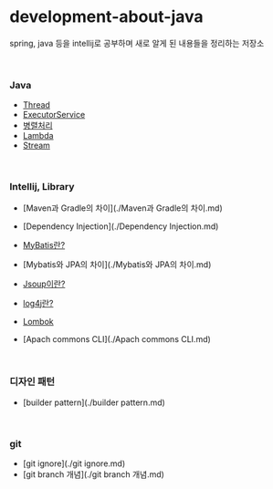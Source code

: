 # development-about-java

spring, java 등을 intellij로 공부하며 새로 알게 된 내용들을 정리하는 저장소

<br/>

### Java

* [Thread]()
* [ExecutorService]()
* [병렬처리]()
* [Lambda]()
* [Stream]()

<br/>

### Intellij, Library

* [Maven과 Gradle의 차이](./Maven과 Gradle의 차이.md)
* [Dependency Injection](./Dependency Injection.md)
* [MyBatis란?](./Mybatis.md)
* [Mybatis와 JPA의 차이](./Mybatis와 JPA의 차이.md)
* [Jsoup이란?](./Jsoup이란?.md)

* [log4j란?](./log4j란?.md)
* [Lombok](./Lombok.md)
* [Apach commons CLI](./Apach commons CLI.md)

<br/>

### 디자인 패턴

* [builder pattern](./builder pattern.md)

<br/>

### git

* [git ignore](./git ignore.md)
* [git branch 개념](./git branch 개념.md)

